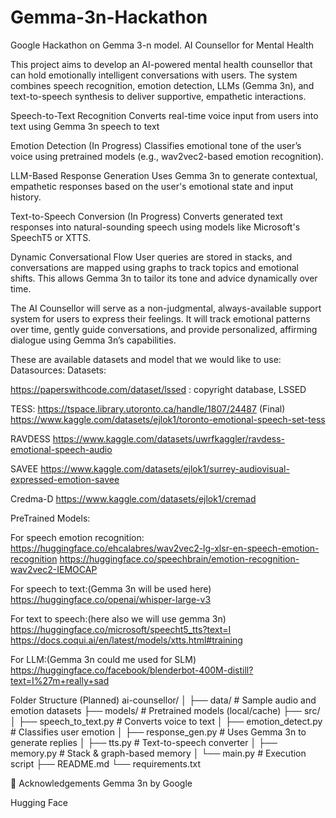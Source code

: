 # Gemma-3n-Hackathon
Google Hackathon on Gemma 3-n model.
AI Counsellor for Mental Health

This project aims to develop an AI-powered mental health counsellor that can hold emotionally intelligent conversations with users. The system combines speech recognition, emotion detection, LLMs (Gemma 3n), and text-to-speech synthesis to deliver supportive, empathetic interactions.

Speech-to-Text Recognition
Converts real-time voice input from users into text using Gemma 3n speech to text

Emotion Detection (In Progress)
Classifies emotional tone of the user’s voice using pretrained models (e.g., wav2vec2-based emotion recognition).

LLM-Based Response Generation
Uses Gemma 3n to generate contextual, empathetic responses based on the user's emotional state and input history.

Text-to-Speech Conversion (In Progress)
Converts generated text responses into natural-sounding speech using models like Microsoft's SpeechT5 or XTTS.

Dynamic Conversational Flow
User queries are stored in stacks, and conversations are mapped using graphs to track topics and emotional shifts. This allows Gemma 3n to tailor its tone and advice dynamically over time.

The AI Counsellor will serve as a non-judgmental, always-available support system for users to express their feelings. It will track emotional patterns over time, gently guide conversations, and provide personalized, affirming dialogue using Gemma 3n’s capabilities.




These are available datasets and model that we would like to use:
Datasources:
Datasets:

https://paperswithcode.com/dataset/lssed : copyright database, LSSED

TESS: https://tspace.library.utoronto.ca/handle/1807/24487 (Final)
https://www.kaggle.com/datasets/ejlok1/toronto-emotional-speech-set-tess

RAVDESS
https://www.kaggle.com/datasets/uwrfkaggler/ravdess-emotional-speech-audio

SAVEE
https://www.kaggle.com/datasets/ejlok1/surrey-audiovisual-expressed-emotion-savee

Credma-D
https://www.kaggle.com/datasets/ejlok1/cremad

PreTrained Models:

For speech emotion recognition:
https://huggingface.co/ehcalabres/wav2vec2-lg-xlsr-en-speech-emotion-recognition
https://huggingface.co/speechbrain/emotion-recognition-wav2vec2-IEMOCAP

For speech to text:(Gemma 3n will be used here)
https://huggingface.co/openai/whisper-large-v3

For text to speech:(here also we will use gemma 3n)
https://huggingface.co/microsoft/speecht5_tts?text=I
https://docs.coqui.ai/en/latest/models/xtts.html#training

For LLM:(Gemma 3n could me used for SLM)
https://huggingface.co/facebook/blenderbot-400M-distill?text=I%27m+really+sad


Folder Structure (Planned)
ai-counsellor/
│
├── data/                   # Sample audio and emotion datasets
├── models/                 # Pretrained models (local/cache)
├── src/
│   ├── speech_to_text.py   # Converts voice to text
│   ├── emotion_detect.py   # Classifies user emotion
│   ├── response_gen.py     # Uses Gemma 3n to generate replies
│   ├── tts.py              # Text-to-speech converter
│   ├── memory.py           # Stack & graph-based memory
│   └── main.py             # Execution script
├── README.md
└── requirements.txt



🤝 Acknowledgements
Gemma 3n by Google

Hugging Face